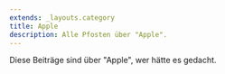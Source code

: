 ```yaml
---
extends: _layouts.category
title: Apple
description: Alle Pfosten über "Apple".
---
```

          
Diese Beiträge sind über "Apple", wer hätte es gedacht.
          
